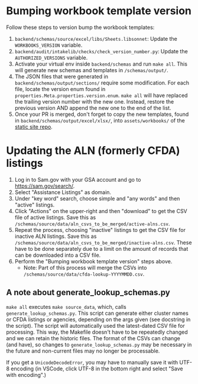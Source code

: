 # Bumping workbook template version

Follow these steps to version bump the workbook templates:
1. `backend/schemas/source/excel/libs/Sheets.libsonnet`: Update the `WORKBOOKS_VERSION` variable.
2. `backend/audit/intakelib/checks/check_version_number.py`: Update the `AUTHORIZED_VERSIONS` variable.
3. Activate your virtual env inside `backend/schemas` and run `make all`. This will generate new schemas and templates in `/schemas/output/`.
4. The JSON files that were generated in `backend/schemas/output/sections/` require some modification. For each file, locate the version enum found in `properties.Meta.properties.version.enum`. `make all` will have replaced the trailing version number with the new one. Instead, restore the previous version AND append the new one to the end of the list.
5. Once your PR is merged, don't forget to copy the new templates, found in `backend/schemas/output/excel/xlsx/`, into `assets/workbooks/` of the [static site repo](https://github.com/GSA-TTS/FAC-transition-site).

# Updating the ALN (formerly CFDA) listings

1. Log in to Sam.gov with your GSA account and go to https://sam.gov/search/.
2. Select "Assistance Listings" as domain.
3. Under "key word" search, choose simple and "any words" and then "active" listings.
4. Click "Actions" on the upper-right and then "download" to get the CSV file of active listings. Save this as `/schemas/source/data/aln_csvs_to_be_merged/active-alns.csv`.
5. Repeat the process, choosing "inactive" listings to get the CSV file for inactive ALN listings. Save this as `/schemas/source/data/aln_csvs_to_be_merged/inactive-alns.csv`. These have to be done separately due to a limit on the amount of records that can be downloaded into a CSV file.
6. Perform the "Bumping workbook template version" steps above.
    * Note: Part of this process will merge the CSVs into `/schemas/source/data/cfda-lookup-YYYYMMDD.csv`.

## A note about generate_lookup_schemas.py
`make all` executes `make source_data`, which, calls `generate_lookup_schemas.py`. This script can generate either cluster names or CFDA listings or agencies, depending on the args given (see docstring in the script). The script will automatically used the latest-dated CSV file for processing. This way, the Makefile doesn't have to be repeatedly changed and we can retain the historic files. The format of the CSVs can change (and have), so changes to `generate_lookup_schemas.py` may be necessary in the future and non-current files may no longer be processable.

If you get a `UnicodeDecodeError`, you may have to manually save it with UTF-8 encoding (in VSCode, click UTF-8 in the bottom right and select "Save with encoding".)
